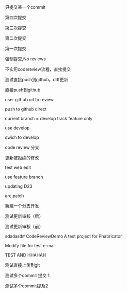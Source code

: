 只提交某一个commit

第四次提交

第三次提交

第二次提交

第一次提交

强制提交,No reviews

不实用codereview流程，直接提交	

测试直接push到github，diff更新

直接push到github

user github url to review

push to github direct

current branch = develop
track feature only

use develop

swich to develop

code review 分支

更新被拒绝的修改

test web edit

use feature branch

updating D23

arc patch

新建一个分支开发

测试更新审核（后）

测试更新审核（前）

sdadasd# CodeReviewDemo
A test project for Phabricator

Modify file for test e-mail

TEST AND HHAHAH

测试直接上传到git

测试多个commit 提交 1

测试多个commit提及2
